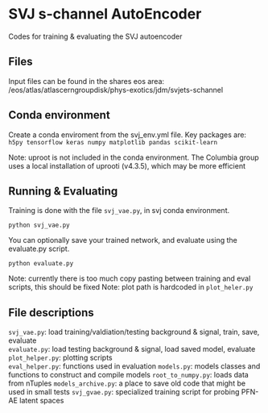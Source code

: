 # SVJ s-channel AutoEncoder

Codes for training & evaluating the SVJ autoencoder

## Files

Input files can be found in the shares eos area: /eos/atlas/atlascerngroupdisk/phys-exotics/jdm/svjets-schannel

## Conda environment

Create a conda enviroment from the svj\_env.yml file. Key packages are:
`h5py tensorflow keras numpy matplotlib pandas scikit-learn`

Note: uproot is not included in the conda environment. The Columbia group uses a local installation of uprooti (v4.3.5), which may be more efficient


## Running & Evaluating

Training is done with the file `svj_vae.py`, in svj conda environment.
```
python svj_vae.py
```

You can optionally save your trained network, and evaluate using the evaluate.py script.
```
python evaluate.py
```

Note: currently there is too much copy pasting between training and eval scripts, this should be fixed
Note: plot path is hardcoded in `plot_heler.py`

## File descriptions
`svj_vae.py`: load training/valdiation/testing background & signal, train, save, evaluate  
`evaluate.py`: load testing background & signal, load saved model, evaluate  
`plot_helper.py`: plotting scripts  
`eval_helper.py`: functions used in evaluation
`models.py`: models classes and functions to construct and compile models 
`root_to_numpy.py`: loads data from nTuples
`models_archive.py`: a place to save old code that might be used in small tests
`svj_gvae.py`: specialized training script for probing PFN-AE latent spaces
